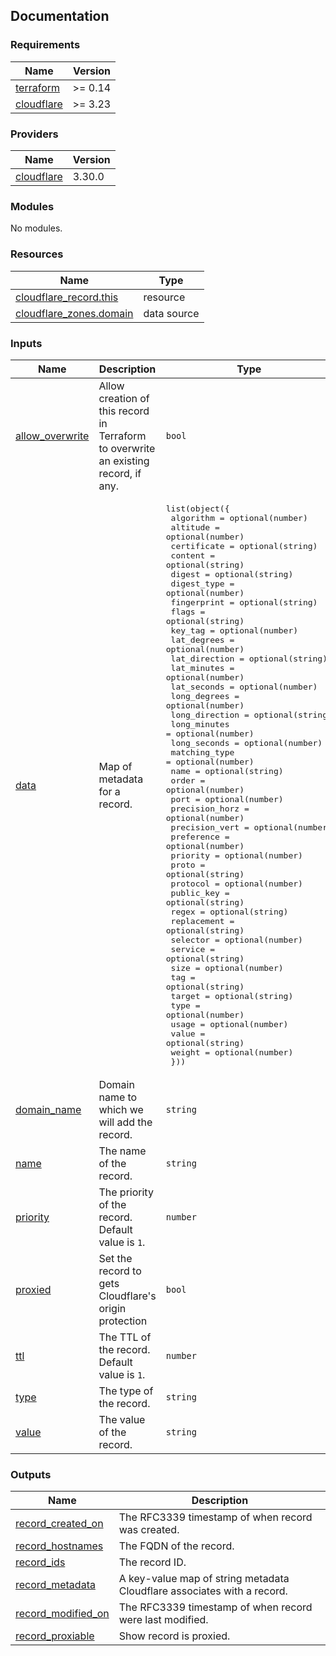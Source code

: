 <!-- BEGIN_TF_DOCS -->
## Documentation


### Requirements

| Name | Version |
|------|---------|
| <a name="requirement_terraform"></a> [terraform](#requirement\_terraform) | >= 0.14 |
| <a name="requirement_cloudflare"></a> [cloudflare](#requirement\_cloudflare) | >= 3.23 |

### Providers

| Name | Version |
|------|---------|
| <a name="provider_cloudflare"></a> [cloudflare](#provider\_cloudflare) | 3.30.0 |

### Modules

No modules.

### Resources

| Name | Type |
|------|------|
| [cloudflare_record.this](https://registry.terraform.io/providers/cloudflare/cloudflare/latest/docs/resources/record) | resource |
| [cloudflare_zones.domain](https://registry.terraform.io/providers/cloudflare/cloudflare/latest/docs/data-sources/zones) | data source |

### Inputs

| Name | Description | Type | Default | Required |
|------|-------------|------|---------|:--------:|
| <a name="input_allow_overwrite"></a> [allow\_overwrite](#input\_allow\_overwrite) | Allow creation of this record in Terraform to overwrite an existing record, if any. | `bool` | `false` | no |
| <a name="input_data"></a> [data](#input\_data) | Map of metadata for a record. | <pre>list(object({<br>    algorithm      = optional(number)<br>    altitude       = optional(number)<br>    certificate    = optional(string)<br>    content        = optional(string)<br>    digest         = optional(string)<br>    digest_type    = optional(number)<br>    fingerprint    = optional(string)<br>    flags          = optional(string)<br>    key_tag        = optional(number)<br>    lat_degrees    = optional(number)<br>    lat_direction  = optional(string)<br>    lat_minutes    = optional(number)<br>    lat_seconds    = optional(number)<br>    long_degrees   = optional(number)<br>    long_direction = optional(string)<br>    long_minutes   = optional(number)<br>    long_seconds   = optional(number)<br>    matching_type  = optional(number)<br>    name           = optional(string)<br>    order          = optional(number)<br>    port           = optional(number)<br>    precision_horz = optional(number)<br>    precision_vert = optional(number)<br>    preference     = optional(number)<br>    priority       = optional(number)<br>    proto          = optional(string)<br>    protocol       = optional(number)<br>    public_key     = optional(string)<br>    regex          = optional(string)<br>    replacement    = optional(string)<br>    selector       = optional(number)<br>    service        = optional(string)<br>    size           = optional(number)<br>    tag            = optional(string)<br>    target         = optional(string)<br>    type           = optional(number)<br>    usage          = optional(number)<br>    value          = optional(string)<br>    weight         = optional(number)<br>  }))</pre> | `[]` | no |
| <a name="input_domain_name"></a> [domain\_name](#input\_domain\_name) | Domain name to which we will add the record. | `string` | n/a | yes |
| <a name="input_name"></a> [name](#input\_name) | The name of the record. | `string` | n/a | yes |
| <a name="input_priority"></a> [priority](#input\_priority) | The priority of the record. Default value is `1`. | `number` | `1` | no |
| <a name="input_proxied"></a> [proxied](#input\_proxied) | Set the record to gets Cloudflare's origin protection | `bool` | `false` | no |
| <a name="input_ttl"></a> [ttl](#input\_ttl) | The TTL of the record. Default value is `1`. | `number` | `1` | no |
| <a name="input_type"></a> [type](#input\_type) | The type of the record. | `string` | n/a | yes |
| <a name="input_value"></a> [value](#input\_value) | The value of the record. | `string` | n/a | yes |

### Outputs

| Name | Description |
|------|-------------|
| <a name="output_record_created_on"></a> [record\_created\_on](#output\_record\_created\_on) | The RFC3339 timestamp of when record was created. |
| <a name="output_record_hostnames"></a> [record\_hostnames](#output\_record\_hostnames) | The FQDN of the record. |
| <a name="output_record_ids"></a> [record\_ids](#output\_record\_ids) | The record ID. |
| <a name="output_record_metadata"></a> [record\_metadata](#output\_record\_metadata) | A key-value map of string metadata Cloudflare associates with a record. |
| <a name="output_record_modified_on"></a> [record\_modified\_on](#output\_record\_modified\_on) | The RFC3339 timestamp of when record were last modified. |
| <a name="output_record_proxiable"></a> [record\_proxiable](#output\_record\_proxiable) | Show record is proxied. |

<!-- END_TF_DOCS -->

